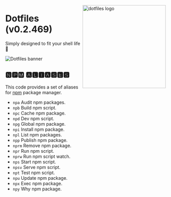 <!-- markdownlint-disable MD033 MD041 MD043 -->

<img
  src="https://kura.pro/dotfiles/v2/images/logos/dotfiles.svg"
  alt="dotfiles logo"
  width="261"
  align="right"
/>

<!-- markdownlint-enable MD033 MD041 -->

# Dotfiles (v0.2.469)

Simply designed to fit your shell life 🐚

![Dotfiles banner][banner]

## 🅽🅿🅼 🅰🅻🅸🅰🆂🅴🆂

This code provides a set of aliases for
[npm](https://www.npmjs.com/) package manager.

- `npa` Audit npm packages.
- `npb` Build npm script.
- `npc` Cache npm package.
- `npd` Dev npm script.
- `npg` Global npm package.
- `npi` Install npm package.
- `npl` List npm packages.
- `npp` Publish npm package.
- `nprm` Remove npm package.
- `npr` Run npm script.
- `nprw` Run npm script watch.
- `nps` Start npm script.
- `npsv` Serve npm script.
- `npt` Test npm script.
- `npu` Update npm package.
- `npx` Exec npm package.
- `npy` Why npm package.

[banner]: https://kura.pro/dotfiles/v2/images/titles/title-dotfiles.svg
